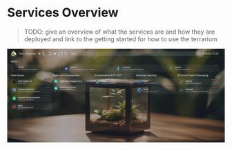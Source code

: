 # Services Overview

> TODO: give an overview of what the services are and how they are deployed and link to the getting started for how
> to use the terrarium

![img.png](../assets/tech-terrarium_screenshot.png)
